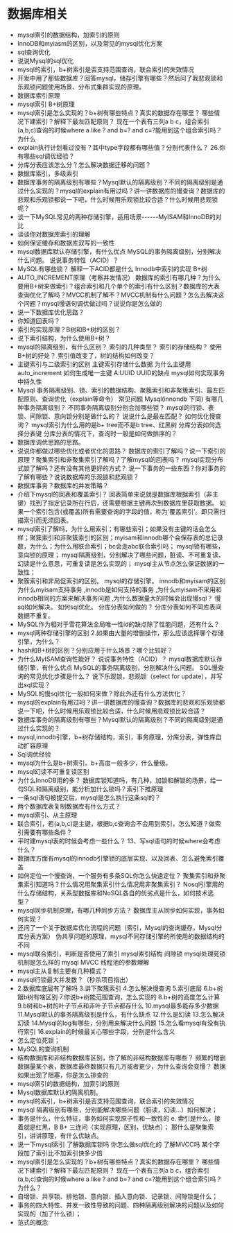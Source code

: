 # 数据库相关

* mysql索引的数据结构，加索引的原则
* InnoDB和myiasm的区别，以及常见的mysql优化方案
* sql查询优化
* 说说Mysql的sql优化 
* mysql的索引，b+树索引是否支持范围查询，联合索引的失效情况
* 开发中用了那些数据库？回答mysql，储存引擎有哪些？然后问了我悲观锁和乐观锁问题使用场景、分布式集群实现的原理。
* 数据库索引原理
*  mysql索引 B+树原理
* mysql索引是怎么实现的？b+树有哪些特点？真实的数据存在哪里？ 哪些情况下建索引？解释下最左匹配原则？ 现在一个表有三列a b c，组合索引(a,b,c)查询的时候where a like ? and b=? and c=?能用到这个组合索引吗？为什么
* explain执行计划看过没有？其中type字段都有哪些值？分别代表什么？ 26.你有哪些sql调优经验？
* 分库分表应该怎么分？怎么解决数据迁移的问题？
* 数据库索引，多级索引
* 数据库事务的隔离级别有哪些？Mysql默认的隔离级别？不同的隔离级别是通过什么实现的？mysql的explain有用过吗？讲一讲数据库的慢查询？数据库的悲观和乐观锁都说一下吧，什么时候用乐观锁比较合适？什么时候用悲观锁呢？
* 谈一下MySQL常见的两种存储引擎，适用场景------MyISAM和InnoDB的对比
* 谈谈你对数据库索引的理解
* 如何保证缓存和数据库双写的一致性
* mysql数据库默认存储引擎，有什么优点 MySQL的事务隔离级别，分别解决什么问题。 说说事务特性（ACID）？
* MySQL有哪些锁？ 解释一下ACID都是什么 Innodb中索引的实现 B+树
* AUTO_INCREMENT原理（考察并发情况） 数据库的索引有哪几种？为什么要用B+树来做索引？组合索引和几个单个的索引有什么区别？数据库的大表查询优化了解吗？MVCC机制了解不？MVCC机制有什么问题？怎么去解决这个问题？mysql慢语句调优做过吗？说说你是怎么做的
* 说一下数据库优化思路？
* 你知道回表吗？
* 索引的实现原理？B树和B+树的区别？
* 说下索引结构，为什么使用B+树？
* mysql的隔离级别，有什么区别？ 索引的几种类型？ 索引的存储结构？ 使用B+树的好处？ 索引值改变了，树的结构如何改变？
* 主键索引与二级索引的区别 主键索引存储什么数据 为什么主键用auto_increment 如何生成唯一主键 A:UUID UUID的缺点 mysql如何实现事务中持久性 
* Mysql 事务隔离级别、锁、索引的数据结构、聚簇索引和非聚簇索引、最左匹配原则、查询优化（explain等命令） 常见问题 Mysql(innondb 下同) 有哪几种事务隔离级别？ 不同事务隔离级别分别会加哪些锁？ mysql的行锁、表锁、间隙锁、意向锁分别是做什么的？ 说说什么是最左匹配？ 如何优化慢查询？ mysql索引为什么用的是b+ tree而不是b tree、红黑树 分库分表如何选择分表键 分库分表的情况下，查询时一般是如何做排序的？ 
* 数据库调优思路的思路。
* 说说你都做过哪些优化或者优化的思路？ 数据库的索引了解吗？说一下索引的原理？聚集索引和非聚集索引了解吗？了解mysql的回表吗？ mysql实现分布式锁了解吗？还有没有其他更好的方式？ 说一下事务的一些东西？你对事务的了解有哪些？说说数据库的乐观锁和悲观锁？ 
* 数据库事务？数据库的并发策略？
* 介绍下mysql的回表和覆盖索引？ 回表简单来说就是数据库根据索引（非主键）找到了指定记录所在行后，还需要根据主键再次到数据库里获取数据。 如果一个索引包含(或覆盖)所有需要查询的字段的值，称为‘覆盖索引’。即只需扫描索引而无须回表。
* mysql索引了解吗，为什么用索引；有哪些索引；如果没有主键的话会怎么样；聚簇索引和非聚簇索引的区别；myisam和innodb哪个会保存表的总记录数，为什么；为什么用联合索引；bc会走abc联合索引吗；  mysql锁有哪些，意向锁的原理； mysql隔离级别，分别解决了哪些问题，脏读、不可重复读、幻读是什么意思，可重复读是怎么实现的； mysql主从节点怎么保证数据的一致性；
* 聚簇索引和非局促索引的区别。 mysql的存储引擎。 innodb和myisam的区别 为什么myisam支持事务 ,innodb是如何支持的事务 ,为什么myisam不采用和innodb相同的方案来解决事务问题 ,为什么数据量大的时候会出现慢sql？ 慢sql如何解决。 如何sql优化。 分库分表如何做的？ 分库分表如何不同库表间数据不重复。
* MySQL作为相对于雪花算法全局唯一性id的缺点除了性能问题，还有什么？
* mysql两种存储引擎的区别 2.如果由大量的增删操作，那么应该选择哪个存储引擎，为什么？
* hash和B+树的区别？分别应用于什么场景？哪个比较好？ 
* 为什么MyISAM查询性能好？ 说说事务特性（ACID）？ mysql数据库默认存储引擎，有什么优点 MySQL的事务隔离级别，分别解决什么问题。 SQL慢查询的常见优化步骤是什么？ 说下乐观锁，悲观锁（select for update），并写出sql实现？
* MySQL的慢sql优化一般如何来做？除此外还有什么方法优化？
* mysql的explain有用过吗？讲一讲数据库的慢查询？数据库的悲观和乐观锁都说一下吧，什么时候用乐观锁比较合适，什么时候用悲观锁比较合适？
* 数据库事务的隔离级别有哪些？Mysql默认的隔离级别？不同的隔离级别是通过什么实现的？
* mysql,innodb引擎，b+树存储结构，索引，事务原理，分库分表，弹性库自动扩容原理
* Sql调优经验
* mysql为什么是b+树索引。b+高度一般多少，什么量级。
* mysql幻读不可重复读区别
* 为什么InnoDB用的多？ 数据库锁知道吗，有几种，加锁和解锁的场景，给一句SQL和隔离级别，能分析加什么锁吗？索引下推原理
*  一条sql语句被提交后，mysql是怎么执行这条sql的？
* 两个数据库表复制数据库有什么方式？
* mysql索引、从主原理
* 联合索引，若(a,b,c)是主键，根据b,c查询会不会用到索引，怎么知道？做索引需要有哪些条件？
* 平时建mysql表的时候会考虑一些什么？ 13、写sql语句的时候where会考虑什么？
* 数据库方面有mysql的innodb引擎锁的底层实现、以及回表、怎么避免索引覆盖
* 如何定位一个慢查询，一个服务有多条SQL你怎么快速定位？ 聚集索引和非聚集索引知道吗？什么情况用聚集索引什么情况用非聚集索引？ Nosql引擎用的什么存储结构，关系型数据库和NoSQL各自的优劣点是什么，如何技术选型？
* mysql同步机制原理，有哪几种同步方法？ 数据库主从同步如何实现，事务如何实现？  
* 还问了一个关于数据库优化流程的问题（索引，Mysql的查询缓存，Mysql分库分表方案） 伪共享问题的原理，mysql不同存储引擎的所使用的数据结构的不同
* mysql联合索引，判断是否使用了索引 mysql索引结构 间隙锁 mysql处理死锁机制是怎么样的 mysql MVCC 线程池的参数理解
* mysql主从复制主要有几种模式？
* mysql行锁最大并发数？（秒杀项目指出）
* 2.数据库底层有了解吗 3.讲下聚簇索引 4.怎么解决慢查询 5.索引底层 6.b+树跟b树有啥区别 7.你说b+树能范围查询，怎么实现的 8.b+树的高度怎么计算 9.b树和b+树的叶子节点和非叶子节点都存什么 10.mysql最多能存多少数据 11.Mysql默认的事务隔离级别是什么，有什么缺点 12.什么是幻读 13.怎么解决幻读 14.Mysql的log有哪些，分别用来解决什么问题 15.怎么看mysql有没有执行索引 16.explain的时候最关心哪些字段，分别是什么含义
* 怎么定位死锁；
* MySQL的查询机制
* 结构数据库和非结构数据库区别，你了解的非结构数据库有哪些？ 频繁的增删数据量某个表，数据库最终数据只有几万或者更少，为什么查询会变慢？ 数据如果出现了阻塞，你是怎么排查的
* mysql索引的数据结构，加索引的原则
* Mysql数据库默认的隔离机制。
* mysql的索引，b+树索引是否支持范围查询，联合索引的失效情况
*  mysql 隔离级别有哪些，分别能解决哪些问题（脏读，幻读...）如何解决；
* 事务是什么，什么特征，事务如何实现原子性和一致性的 e. 索引是什么，接着就是红黑，B B+ 三连问（实现原理，区别，优缺点）； 那什么是聚集索引，讲讲原理，有什么优缺点。
* 说一下mysql索引 了解数据库锁吗 你怎么做sql优化的 了解MVCC吗 某个字段加了索引比不加索引快多少倍
* mysql索引是怎么实现的？b+树有哪些特点？真实的数据存在哪里？ 哪些情况下建索引？解释下最左匹配原则？ 现在一个表有三列a b c，组合索引(a,b,c)查询的时候where a like ? and b=? and c=?能用到这个组合索引吗？为什么？
* 自增锁、共享锁、排他锁、意向锁、插入意向锁、记录锁、间隙锁是什么；
* 事务的四大特性、并发一致性导致的问题、四种隔离级别解决的问题以及如何实现的（加了什么锁）； 
* 范式的概念

